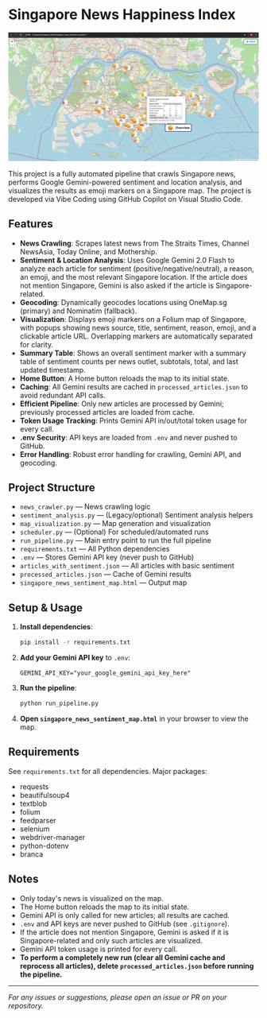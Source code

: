 # Singapore News Happiness Index

![Example Map Output](SG_Sentiment_Example.png)

This project is a fully automated pipeline that crawls Singapore news, performs Google Gemini-powered sentiment and location analysis, and visualizes the results as emoji markers on a Singapore map. The project is developed via Vibe Coding using GitHub Copilot on Visual Studio Code.

## Features
- **News Crawling**: Scrapes latest news from The Straits Times, Channel NewsAsia, Today Online, and Mothership.
- **Sentiment & Location Analysis**: Uses Google Gemini 2.0 Flash to analyze each article for sentiment (positive/negative/neutral), a reason, an emoji, and the most relevant Singapore location. If the article does not mention Singapore, Gemini is also asked if the article is Singapore-related.
- **Geocoding**: Dynamically geocodes locations using OneMap.sg (primary) and Nominatim (fallback).
- **Visualization**: Displays emoji markers on a Folium map of Singapore, with popups showing news source, title, sentiment, reason, emoji, and a clickable article URL. Overlapping markers are automatically separated for clarity.
- **Summary Table**: Shows an overall sentiment marker with a summary table of sentiment counts per news outlet, subtotals, total, and last updated timestamp.
- **Home Button**: A Home button reloads the map to its initial state.
- **Caching**: All Gemini results are cached in `processed_articles.json` to avoid redundant API calls.
- **Efficient Pipeline**: Only new articles are processed by Gemini; previously processed articles are loaded from cache.
- **Token Usage Tracking**: Prints Gemini API in/out/total token usage for every call.
- **.env Security**: API keys are loaded from `.env` and never pushed to GitHub.
- **Error Handling**: Robust error handling for crawling, Gemini API, and geocoding.

## Project Structure
- `news_crawler.py` — News crawling logic
- `sentiment_analysis.py` — (Legacy/optional) Sentiment analysis helpers
- `map_visualization.py` — Map generation and visualization
- `scheduler.py` — (Optional) For scheduled/automated runs
- `run_pipeline.py` — Main entry point to run the full pipeline
- `requirements.txt` — All Python dependencies
- `.env` — Stores Gemini API key (never push to GitHub)
- `articles_with_sentiment.json` — All articles with basic sentiment
- `processed_articles.json` — Cache of Gemini results
- `singapore_news_sentiment_map.html` — Output map

## Setup & Usage
1. **Install dependencies**:
   ```sh
   pip install -r requirements.txt
   ```
2. **Add your Gemini API key** to `.env`:
   ```env
   GEMINI_API_KEY="your_google_gemini_api_key_here"
   ```
3. **Run the pipeline**:
   ```sh
   python run_pipeline.py
   ```
4. **Open `singapore_news_sentiment_map.html`** in your browser to view the map.

## Requirements
See `requirements.txt` for all dependencies. Major packages:
- requests
- beautifulsoup4
- textblob
- folium
- feedparser
- selenium
- webdriver-manager
- python-dotenv
- branca

## Notes
- Only today's news is visualized on the map.
- The Home button reloads the map to its initial state.
- Gemini API is only called for new articles; all results are cached.
- `.env` and API keys are never pushed to GitHub (see `.gitignore`).
- If the article does not mention Singapore, Gemini is asked if it is Singapore-related and only such articles are visualized.
- Gemini API token usage is printed for every call.
- **To perform a completely new run (clear all Gemini cache and reprocess all articles), delete `processed_articles.json` before running the pipeline.**

---

*For any issues or suggestions, please open an issue or PR on your repository.*

